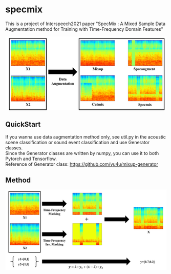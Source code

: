 # specmix
This is a project of Interspeech2021 paper "SpecMix : A Mixed Sample Data Augmentation method for Training with Time-Frequency Domain Features"

![image1](./image/Fig1.png)

## QuickStart

If you wanna use data augmentation method only, see util.py in the acoustic scene classification or sound event classification and use Generator classes.  
Since the Generator classes are written by numpy, you can use it to both Pytorch and Tensorflow.  
Reference of Generator class: https://github.com/yu4u/mixup-generator  

## Method
![image2](./image/Fig2.png)

